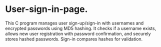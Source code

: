 # User-sign-in-page.
This C program manages user sign-up/sign-in with usernames and encrypted passwords using MD5 hashing. It checks if a username exists, allows new user registration with password confirmation, and securely stores hashed passwords. Sign-in compares hashes for validation.
